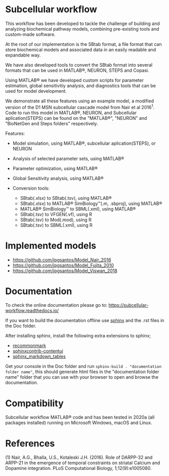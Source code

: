 Subcellular workflow
====================

This workflow has been developed to tackle the challenge of building and analyzing biochemical pathway models, combining pre-existing tools and custom-made software.

At the root of our implementation is the SBtab format, a file format that can store biochemical models and associated data in an easily readable and expandable way.

We have also developed tools to convert the SBtab format into several formats that can be used in MATLAB&reg;, NEURON, STEPS and Copasi.

Using MATLAB&reg; we have developed custom scripts for parameter estimation, global sensitivitiy analysis, and diagnostics tools that can be used for model development.

We demonstrate all these features using an example model, a modified version of the D1 MSN subcellular cascade model from Nair et al 2016<sup>1</sup>.
Code to run this model in MATLAB&reg;, NEURON, and Subcellular aplication(STEPS) can be found on the "MATLAB&reg;", "NEURON" and "BioNetGen and Steps folders" respectively.

Features:

* Model simulation, using MATLAB&reg;, subcellular aplication(STEPS), or NEURON
* Analysis of selected parameter sets, using MATLAB&reg;
* Parameter optimization, using MATLAB&reg;
* Global Sensitivity analysis, using MATLAB&reg;
* Conversion tools:

  * SBtab(.xlsx) to SBtab(.tsv), using MATLAB&reg;
  * SBtab(.xlsx) to MATLAB&reg; SimBiology&trade;(.m, .sbproj), using MATLAB&reg;
  * MATLAB&reg; SimBiology&trade; to SBML(.xml), using MATLAB&reg;
  * SBtab(.tsv) to VFGEN(.vf), using R
  * SBtab(.tsv) to Mod(.mod), using R
  * SBtab(.tsv) to SBML(.xml), using R

# Implemented models

* https://github.com/jpgsantos/Model_Nair_2016
* https://github.com/jpgsantos/Model_Fujita_2010
* https://github.com/jpgsantos/Model_Viswan_2018

# Documentation

To check the online documentation please go to: https://subcellular-workflow.readthedocs.io/

If you want to build the documentation offline use [sphinx](https://www.sphinx-doc.org/en/master/) and the .rst files in the Doc folder.

After installing sphinx, install the following extra extensions to sphinx;

* [recommonmark](https://recommonmark.readthedocs.io/)
* [sphinxcontrib-contentui](https://sphinxcontrib-contentui.readthedocs.io/en/latest/installation.html)
* [sphinx_markdown_tables](https://pypi.org/project/sphinx-markdown-tables/)

Get your console in the Doc folder and run `sphinx-build . "documentation folder name"`, this should generate html files in the "documentation folder name" folder that you can use with your browser to open and browse the documentation.

# Compatibility

Subcellular workflow MATLAB&reg; code and has been tested in 2020a (all packages installed) running on Microsoft Windows, macOS and Linux.

# References

(1) Nair, A.G., Bhalla, U.S., Kotaleski J.H. (2016). Role of DARPP-32 and ARPP-21 in the emergence of temporal constraints on striatal Calcium and Dopamine integration. PLoS Computational Biology, 1;12(9):e1005080.  
